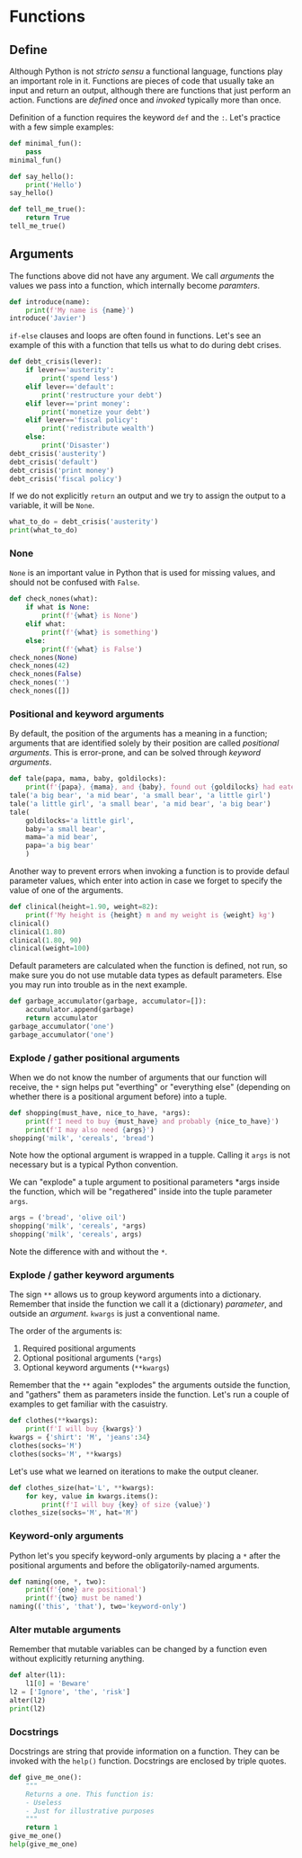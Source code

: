# Functions

## Define

Although Python is not _stricto sensu_ a functional language, functions play an important role in it. Functions are pieces of code that usually take an input and return an output, although there are functions that just perform an action. Functions are _defined_ once and _invoked_ typically more than once.

Definition of a function requires the keyword `def` and the `:`. Let's practice with a few simple examples:

```python
def minimal_fun():
    pass
minimal_fun()
```

```python
def say_hello():
    print('Hello')
say_hello()
```

```python
def tell_me_true():
    return True
tell_me_true()
```

## Arguments

The functions above did not have any argument. We call _arguments_ the values we pass into a function, which internally become _paramters_.

```python
def introduce(name):
    print(f'My name is {name}')
introduce('Javier')
```

`if-else` clauses and loops are often found in functions. Let's see an example of this with a function that tells us what to do during debt crises.

```python
def debt_crisis(lever):
    if lever=='austerity':
        print('spend less')
    elif lever=='default':
        print('restructure your debt')
    elif lever=='print money':
        print('monetize your debt')
    elif lever=='fiscal policy':
        print('redistribute wealth')
    else:
        print('Disaster')
debt_crisis('austerity') 
debt_crisis('default') 
debt_crisis('print money') 
debt_crisis('fiscal policy') 
```

If we do not explicitly `return` an output and we try to assign the output to a variable, it will be `None`.

```python
what_to_do = debt_crisis('austerity')
print(what_to_do)
```

### None

`None` is an important value in Python that is used for missing values, and should not be confused with `False`.

```python
def check_nones(what):
    if what is None:
        print(f'{what} is None')
    elif what:
        print(f'{what} is something')
    else:
        print(f'{what} is False')
check_nones(None)
check_nones(42)
check_nones(False)
check_nones('')
check_nones([])
```

### Positional and keyword arguments

By default, the position of the arguments has a meaning in a function; arguments that are identified solely by their position are called _positional arguments_. This is error-prone, and can be solved through _keyword arguments_.

```python
def tale(papa, mama, baby, goldilocks):
    print(f'{papa}, {mama}, and {baby}, found out {goldilocks} had eaten their meal')
tale('a big bear', 'a mid bear', 'a small bear', 'a little girl')
tale('a little girl', 'a small bear', 'a mid bear', 'a big bear')
tale(
    goldilocks='a little girl',
    baby='a small bear',
    mama='a mid bear',
    papa='a big bear'
    )
```

Another way to prevent errors when invoking a function is to provide defaul parameter values, which enter into action in case we forget to specify the value of one of the arguments.

```python
def clinical(height=1.90, weight=82):
    print(f'My height is {height} m and my weight is {weight} kg')
clinical()
clinical(1.80)
clinical(1.80, 90)
clinical(weight=100)
```

Default parameters are calculated when the function is defined, not run, so make sure you do not use mutable data types as default parameters. Else you may run into trouble as in the next example.

```python
def garbage_accumulator(garbage, accumulator=[]):
    accumulator.append(garbage)
    return accumulator
garbage_accumulator('one') 
garbage_accumulator('one') 
```

### Explode / gather positional arguments

When we do not know the number of arguments that our function will receive, the `*` sign helps put "everthing" or "everything else" (depending on whether there is a positional argument before) into a tuple.

```python
def shopping(must_have, nice_to_have, *args):
    print(f'I need to buy {must_have} and probably {nice_to_have}')
    print(f'I may also need {args}')
shopping('milk', 'cereals', 'bread')
```
 Note how the optional argument is wrapped in a tupple. Calling it `args` is not necessary but is a typical Python convention.

We can "explode" a tuple argument to positional parameters *args inside the function, which will be "regathered" inside into the tuple parameter `args`.

```python
args = ('bread', 'olive oil')
shopping('milk', 'cereals', *args)
shopping('milk', 'cereals', args)
```

Note the difference with and without the `*`.

### Explode / gather keyword arguments

The sign `**` allows us to group keyword arguments into a dictionary. Remember that inside the function we call it a (dictionary) _parameter_, and outside an _argument_. `kwargs` is just a conventional name.

The order of the arguments is:
1. Required positional arguments
2. Optional positional arguments (`*args`)
3. Optional keyword arguments (`**kwargs`)

Remember that the `**` again "explodes" the arguments outside the function, and "gathers" them as parameters inside the function. Let's run a couple of examples to get familiar with the casuistry.

```python
def clothes(**kwargs):
    print(f'I will buy {kwargs}')
kwargs = {'shirt': 'M', 'jeans':34}
clothes(socks='M')
clothes(socks='M', **kwargs)
```

Let's use what we learned on iterations to make the output cleaner.

```python
def clothes_size(hat='L', **kwargs):
    for key, value in kwargs.items():
        print(f'I will buy {key} of size {value}')
clothes_size(socks='M', hat='M')
```

### Keyword-only arguments

Python let's you specify keyword-only arguments by placing a `*` after the positional arguments and before the obligatorily-named arguments.

```python
def naming(one, *, two):
    print(f'{one} are positional')
    print(f'{two} must be named')
naming(('this', 'that'), two='keyword-only')
```

### Alter mutable arguments

Remember that mutable variables can be changed by a function even without explicitly returning anything.

```python
def alter(l1):
    l1[0] = 'Beware'
l2 = ['Ignore', 'the', 'risk']
alter(l2)
print(l2)
```

### Docstrings

Docstrings are string that provide information on a function. They can be invoked with the `help()` function. Docstrings are enclosed by triple quotes.

```python
def give_me_one():
    """
    Returns a one. This function is:
    - Useless
    - Just for illustrative purposes
    """
    return 1
give_me_one()
help(give_me_one)
```
